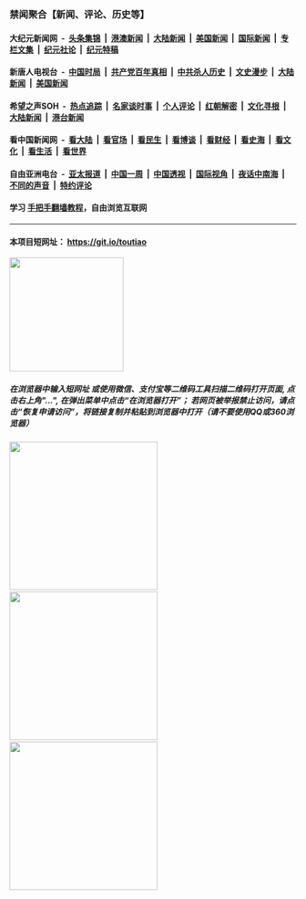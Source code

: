 ### 禁闻聚合【新闻、评论、历史等】

#### 大纪元新闻网 &nbsp;-&nbsp; [头条集锦](indexes/E头条集锦.md?t=02121711) &nbsp;|&nbsp; [港澳新闻](indexes/E港澳新闻.md?t=02121711)  &nbsp;|&nbsp; [大陆新闻](indexes/E大陆新闻.md?t=02121711) &nbsp;|&nbsp; [美国新闻](indexes/E美国新闻.md?t=02121711) &nbsp;|&nbsp; [国际新闻](indexes/E国际新闻.md?t=02121711) &nbsp;|&nbsp; [专栏文集](indexes/E专栏文集.md?t=02121711) &nbsp;|&nbsp; [纪元社论](indexes/E纪元社论.md?t=02121711) &nbsp;|&nbsp; [纪元特稿](indexes/E纪元特稿.md?t=02121711) 

#### 新唐人电视台 &nbsp;-&nbsp; [中国时局](indexes/N中国时局.md?t=02121711) &nbsp;|&nbsp; [共产党百年真相](indexes/N共产党百年真相.md?t=02121711) &nbsp;|&nbsp; [中共杀人历史](indexes/N中共杀人历史.md?t=02121711) &nbsp;|&nbsp; [文史漫步](indexes/N文史漫步.md?t=02121711) &nbsp;|&nbsp; [大陆新闻](indexes/N大陆新闻.md?t=02121711) &nbsp;|&nbsp; [美国新闻](indexes/N美国新闻.md?t=02121711)

#### 希望之声SOH &nbsp;-&nbsp; [热点追踪](indexes/H热点追踪.md?t=02121711) &nbsp;|&nbsp; [名家谈时事](indexes/H名家谈时事.md?t=02121711) &nbsp;|&nbsp; [个人评论](indexes/H个人评论.md?t=02121711)  &nbsp;|&nbsp; [红朝解密](indexes/H红朝解密.md?t=02121711) &nbsp;|&nbsp; [文化寻根](indexes/H文化寻根.md?t=02121711) &nbsp;|&nbsp; [大陆新闻](indexes/H大陆新闻.md?t=02121711) &nbsp;|&nbsp; [港台新闻](indexes/H港台新闻.md?t=02121711)

#### 看中国新闻网 &nbsp;-&nbsp; [看大陆](indexes/S看大陆.md?t=02121711) &nbsp;|&nbsp; [看官场](indexes/S看官场.md?t=02121711) &nbsp;|&nbsp; [看民生](indexes/S看民生.md?t=02121711)  &nbsp;|&nbsp; [看博谈](indexes/S看博谈.md?t=02121711) &nbsp;|&nbsp; [看财经](indexes/S看财经.md?t=02121711) &nbsp;|&nbsp; [看史海](indexes/S看史海.md?t=02121711) &nbsp;|&nbsp; [看文化](indexes/S看文化.md?t=02121711) &nbsp;|&nbsp; [看生活](indexes/S看生活.md?t=02121711) &nbsp;|&nbsp; [看世界](indexes/S看世界.md?t=02121711)

#### 自由亚洲电台 &nbsp;-&nbsp; [亚太报道](indexes/R亚太报道.md?t=02121711) &nbsp;|&nbsp; [中国一周](indexes/R中国一周.md?t=02121711) &nbsp;|&nbsp; [中国透视](indexes/R中国透视.md?t=02121711)  &nbsp;|&nbsp; [国际视角](indexes/R国际视角.md?t=02121711) &nbsp;|&nbsp; [夜话中南海](indexes/R夜话中南海.md?t=02121711) &nbsp;|&nbsp; [不同的声音](indexes/R不同的声音.md?t=02121711) &nbsp;|&nbsp; [特约评论](indexes/R特约评论.md?t=02121711)

#### 学习 [手把手翻墙教程](https://github.com/gfw-breaker/guides/wiki)，自由浏览互联网

----

#### 本项目短网址： https://git.io/toutiao
<img src="https://raw.githubusercontent.com/gfw-breaker/banned-news/master/scripts/img/qr.png" width="200px"/>  

##### 在浏览器中输入短网址 或使用微信、支付宝等二维码工具扫描二维码打开页面, 点击右上角"...", 在弹出菜单中点击“在浏览器打开”； 若网页被举报禁止访问，请点击“恢复申请访问”，将链接复制并粘贴到浏览器中打开（请不要使用QQ或360浏览器）

<img src="https://raw.githubusercontent.com/gfw-breaker/banned-news/master/scripts/img/1.png" width="260px"/> &nbsp; <img src="https://raw.githubusercontent.com/gfw-breaker/banned-news/master/scripts/img/2.png" width="260px"/> &nbsp; <img src="https://raw.githubusercontent.com/gfw-breaker/banned-news/master/scripts/img/3.png" width="260px"/>
